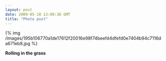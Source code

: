 ```yaml
---
layout: post
date: 2009-05-10 13:09:38 GMT
title: "Photo post"
---
```

{% img /images/195b106770a1de17612f20016e98f74beefd4dfefd0e7404b94c7116da671eb8.jpg %}

<b>Rolling in the grass</b>